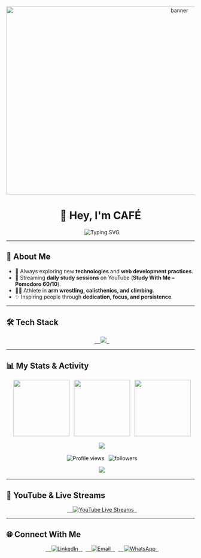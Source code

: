 <p align="center">
  <img width="910" height="501" alt="banner" src="https://github.com/user-attachments/assets/7b95841c-ec23-45ed-aa03-9441c0c2c44e" />
</p>

<h1 align="center">👋 Hey, I'm CAFÉ</h1>

<p align="center">
  <img src="https://readme-typing-svg.herokuapp.com?font=Fira+Code&size=24&duration=3000&pause=1000&color=00C2FF&center=true&vCenter=true&width=600&lines=Frontend+Developer+☕;Future+Full-Stack+Engineer+🚀;Consistency+Discipline+Focus+🔥;Lifelong+Learner+📚" alt="Typing SVG" />
</p>

---

## 🚀 About Me
- 🌱 Always exploring new **technologies** and **web development practices**.
- 🎥 Streaming **daily study sessions** on YouTube (**Study With Me – Pomodoro 60/10**).
- 🏋️‍♂️ Athlete in **arm wrestling, calisthenics, and climbing**.
- ✨ Inspiring people through **dedication, focus, and persistence**.

---

## 🛠️ Tech Stack

<p align="center">
  <a href="https://skillicons.dev">
    <img src="https://skillicons.dev/icons?i=html,css,js,php,mysql,figma,firebase,python&perline=4" />
  </a>
</p>

---

## 📊 My Stats & Activity

<p align="center">
  <img src="https://github-readme-stats.vercel.app/api?username=CAFE2l&show_icons=true&theme=tokyonight&hide_border=true" height="150" />
  <img src="https://github-readme-stats.vercel.app/api/top-langs/?username=CAFE2l&layout=compact&theme=tokyonight&hide_border=true" height="150" />
  <img src="https://github-readme-streak-stats.herokuapp.com/?user=CAFE2l&theme=tokyonight&hide_border=true" height="150" />
</p>

<p align="center">
  <img src="https://github-profile-trophy.vercel.app/?username=CAFE2l&theme=tokyonight&no-frame=true&no-bg=true&margin-w=4" />
</p>

<p align="center">
  <img src="https://komarev.com/ghpvc/?username=CAFE2l&color=blueviolet&style=flat-square" alt="Profile views" />
  <img src="https://img.shields.io/github/followers/CAFE2l?label=Followers&style=flat-square&color=blueviolet" alt="followers" />
</p>

<p align="center">
  <img src="https://github-contribution-grid-snake.vercel.app/api?user=CAFE2l&theme=tokyonight&hide_border=true" />
</p>

---

## 🎥 YouTube & Live Streams

<p align="center">
  <a href="https://www.youtube.com/@CAFE_ct/streams" target="_blank" rel="noopener noreferrer">
    <img src="https://external-content.duckduckgo.com/iu/?u=https%3A%2F%2Fimg.freepik.com%2Fpremium-vector%2Ffree-vector-youtube-icon-logo-social-media-logo_901408-454.jpg%3Fw%3D2000&f=1&nofb=1&ipt=dd7fba99cb6030d9f0d496512b6faa6f1e45fe41577435a37948d5c53c291699" alt="YouTube Live Streams" />
  </a>
</p>

---

## 🌐 Connect With Me

<p align="center">
  <a href="https://www.linkedin.com/in/gabriel-felipe-sabino-de-souza-ab05a630a/" target="_blank" rel="noopener noreferrer">
    <img src="https://img.shields.io/badge/LinkedIn-0A66C2?style=for-the-badge&logo=linkedin&logoColor=white" alt="LinkedIn" />
  </a>
  <a href="mailto:gutiajs@gmail.com" target="_blank" rel="noopener noreferrer">
    <img src="https://img.shields.io/badge/Email-D14836?style=for-the-badge&logo=gmail&logoColor=white" alt="Email" />
  </a>
  <a href="https://wa.me/5541996713782" target="_blank" rel="noopener noreferrer">
    <img src="https://img.shields.io/badge/WhatsApp-25D366?style=for-the-badge&logo=whatsapp&logoColor=white" alt="WhatsApp" />
  </a>
</p>
